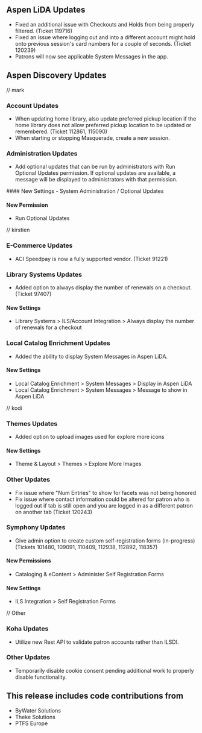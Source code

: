 ## Aspen LiDA Updates
- Fixed an additional issue with Checkouts and Holds from being properly filtered. (Ticket 119716)
- Fixed an issue where logging out and into a different account might hold onto previous session's card numbers for a couple of seconds. (Ticket 120239)
- Patrons will now see applicable System Messages in the app.

## Aspen Discovery Updates
// mark
### Account Updates
- When updating home library, also update preferred pickup location if the home library does not allow preferred pickup location to be updated or remembered. (Ticket 112861, 115090)
- When starting or stopping Masquerade, create a new session.

### Administration Updates
- Add optional updates that can be run by administrators with Run Optional Updates permission.  If optional updates are available, a message will be displayed to administrators with that permission. 

<div markdown="1" class="settings">
#### New Settings
- System Administration / Optional Updates

#### New Permission
- Run Optional Updates
</div>

// kirstien
### E-Commerce Updates
- ACI Speedpay is now a fully supported vendor. (Ticket 91221)

### Library Systems Updates
- Added option to always display the number of renewals on a checkout. (Ticket 97407)
<div markdown="1" class="settings">

#### New Settings
- Library Systems > ILS/Account Integration > Always display the number of renewals for a checkout
</div>

### Local Catalog Enrichment Updates
- Added the ability to display System Messages in Aspen LiDA.

#### New Settings
- Local Catalog Enrichment > System Messages > Display in Aspen LiDA
- Local Catalog Enrichment > System Messages > Message to show in Aspen LiDA

// kodi
### Themes Updates
- Added option to upload images used for explore more icons
<div markdown="1" class="settings">

#### New Settings
- Theme & Layout > Themes > Explore More Images
</div>

### Other Updates
- Fix issue where "Num Entries" to show for facets was not being honored
- Fix issue where contact information could be altered for patron who is logged out if tab is still open and you are logged in as a different patron on another tab (Ticket 120243)

### Symphony Updates
- Give admin option to create custom self-registration forms (in-progress) (Tickets 101480, 109091, 110409, 112938, 112892, 118357)
<div markdown="1" class="settings">

#### New Permissions
- Cataloging & eContent > Administer Self Registration Forms

#### New Settings
- ILS Integration > Self Registration Forms
</div>

// Other
### Koha Updates
- Utilize new Rest API to validate patron accounts rather than ILSDI.

### Other Updates
- Temporarily disable cookie consent pending additional work to properly disable functionality. 

## This release includes code contributions from
- ByWater Solutions
- Theke Solutions
- PTFS Europe